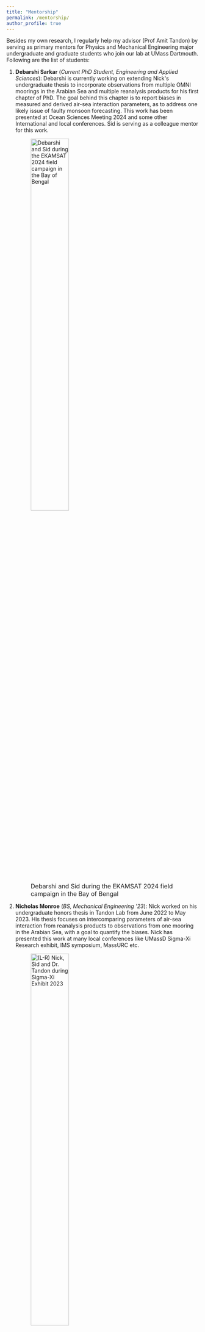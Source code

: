 ```yaml
---
title: "Mentorship"
permalink: /mentorship/
author_profile: true
---
```

Besides my own research, I regularly help my advisor (Prof Amit Tandon) by serving as primary mentors for Physics and Mechanical Engineering major undergraduate and graduate students who join our lab at UMass Dartmouth. Following are the list of students:
<ol>
<li> <b>Debarshi Sarkar</b> (<i>Current PhD Student, Engineering and Applied Sciences</i>): Debarshi is currently working on extending Nick's undergraduate thesis to incorporate observations from multiple OMNI moorings in the Arabian Sea and multiple reanalysis products for his first chapter of PhD. The goal behind this chapter is to report biases in measured and derived air-sea interaction parameters, as to address one likely issue of faulty monsoon forecasting. This work has been presented at Ocean Sciences Meeting 2024 and some other International and local conferences. Sid is serving as a colleague mentor for this work.</li>
<figure>
  <img
  src="https://kerhalkarsid.github.io/images/nsp_20240614_072340_20240614-0124-IMG_1109.jpg"
  alt="Debarshi and Sid during the EKAMSAT 2024 field campaign in the Bay of Bengal"
  style="width: 50%; max-width: 300px;">
  <figcaption style="font-size: 16px">Debarshi and Sid during the EKAMSAT 2024 field campaign in the Bay of Bengal</figcaption>
</figure>
<li> <b>Nicholas Monroe</b> (<i>BS, Mechanical Engineering '23</i>): Nick worked on his undergraduate honors thesis in Tandon Lab from June 2022 to May 2023. His thesis focuses on intercomparing parameters of air-sea interaction from reanalysis products to observations from one mooring in the Arabian Sea, with a goal to quantify the biases. Nick has presented this work at many local conferences like UMassD Sigma-Xi Research exhibit, IMS symposium, MassURC etc. </li>
<figure>
  <img
  src="https://kerhalkarsid.github.io/images/Nick_amit_sid.jpeg"
  alt="(L-R) Nick, Sid and Dr. Tandon during Sigma-Xi Exhibit 2023"
  style="width: 50%; max-width: 300px;">
  <figcaption style="font-size: 16px">Nick, Sid and Dr. Tandon during Sigma-Xi Exhibit 2023</figcaption>
</figure>
<li> <b>Viktoriya Balabanova</b> (<i>BS, Physics '23</i>): Vicky worked on her undergraduate thesis in Tandon Lab from January-May 2023 as a part of UMassD-WHOI-Blue Economy Internship. Her thesis focused on validating geostrophic balance by comparing the observations from a mooring deployed in North Atlantic to the Satellite altimetry. Vicky has presented this work at many local conferences like MassURC and UMassD Sigma-Xi Research exhibit. </li>
<figure>
  <img
  src="https://kerhalkarsid.github.io/images/PXL_20230412_181121904_Original.jpg"
  alt="(L-R) Dr. Tandon, Vicky and Sid during Sigma-Xi Exhibit 2023"
  style="width: 50%; max-width: 300px;">
  <figcaption style="font-size: 16px"> Dr. Tandon, Vicky and Sid during Sigma-Xi Exhibit 2023</figcaption>
</figure>
<li> <b>Ersen'S Joseph</b> (<i>BS, Mechanical Engineering '22</i>): Ersen'S worked with us as a part of Undergraduate Research Internship Program, UMassD (from January-December 2021) as well as UMassD-WHOI-Blue Economy Internship (from January-May 2022). His project involved analyzing RAMA mooring data in the Bay of Bengal, developing a numerical particle tracking model and comparing with observed particle motion in open ocean as well as using powerful computation resources to analyze remote sensing datasets in order to uncover the seasonality in the Bay of Bengal. Ersen'S has presented this work at many local conferences like MassURC, IMS symposium, UMassD Sigma-Xi Research exhibit etc. Ersen'S is currently a MS student in Mechanical Engineering with Dr Amit Tandon and Dr Tom Farrar while also working as an Engineer in Upper Ocean Processes lab in WHOI. </li>
</ol>